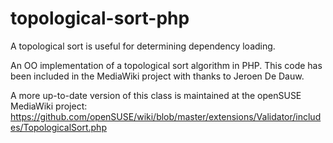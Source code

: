 topological-sort-php
====================

A topological sort is useful for determining dependency loading.

An OO implementation of a topological sort algorithm in PHP. This code has been included in the MediaWiki project with thanks to Jeroen De Dauw.

A more up-to-date version of this class is maintained at the openSUSE MediaWiki project: https://github.com/openSUSE/wiki/blob/master/extensions/Validator/includes/TopologicalSort.php

